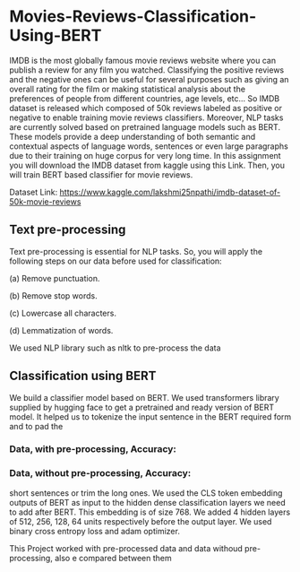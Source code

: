 # Movies-Reviews-Classification-Using-BERT

IMDB is the most globally famous movie reviews website where you can publish a review for
any film you watched. Classifying the positive reviews and the negative ones can be useful for
several purposes such as giving an overall rating for the film or making statistical analysis about
the preferences of people from different countries, age levels, etc... So IMDB dataset is released
which composed of 50k reviews labeled as positive or negative to enable training movie reviews
classifiers. Moreover, NLP tasks are currently solved based on pretrained language models such
as BERT. These models provide a deep understanding of both semantic and contextual aspects
of language words, sentences or even large paragraphs due to their training on huge corpus for
very long time. In this assignment you will download the IMDB dataset from kaggle using this
Link. Then, you will train BERT based classifier for movie reviews.

Dataset Link: https://www.kaggle.com/lakshmi25npathi/imdb-dataset-of-50k-movie-reviews

## Text pre-processing

Text pre-processing is essential for NLP tasks. So, you will apply the following steps on
our data before used for classification:

(a) Remove punctuation.

(b) Remove stop words.

(c) Lowercase all characters.

(d) Lemmatization of words.

We used NLP library such as nltk to pre-process the data

## Classification using BERT

We build a classifier model based on BERT. We used transformers library
supplied by hugging face to get a pretrained and ready version of BERT model. It helped us 
to tokenize the input sentence in the BERT required form and to pad the

### Data, with pre-processing, Accuracy:



### Data, without pre-processing, Accuracy:


short sentences or trim the long ones. We used the CLS token embedding outputs of
BERT as input to the hidden dense classification layers we need to add after BERT. This
embedding is of size 768.
We added 4 hidden layers of 512, 256, 128, 64 units respectively before the output
layer. We used binary cross entropy loss and adam optimizer.

This Project worked with pre-processed data and data withoud pre-processing, also e compared between them 
